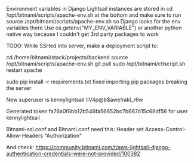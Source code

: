 Environment variables in Django Lightsail instances are stored in
cd /opt/bitnami/scripts/apache-env.sh at the bottom and make sure to run
source /opt/bitnami/scripts/apache-env.sh so Django looks for the env variables
there
Use os.getenv("MY_ENV_VARIABLE") or another python native way because I couldn't
get 3rd party packages to work

TODO:
While SSHed into server, make a deployment script to:

cd /home/bitnami/stack/projects/backend
source /opt/bitnami/scripts/apache-env.sh
git pull
sudo /opt/bitnami/ctlscript.sh restart apache

sudo pip install -r requirements.txt fixed importing pip packages breaking the server

New superuser is kennylightsail
!iV4p@b$awe!rakI_r6w

Generated token fa76a0f8bb12b546fa56652bc7b667d15c68df56 for user kennylightsail

Bitnami-ssl.conf and Bitnami.conf need this:
<IfModule mod_headers.c>
Header set Access-Control-Allow-Headers "Authorization"
</IfModule>

And check:
https://community.bitnami.com/t/aws-lightsail-django-authentication-credentials-were-not-provided/100382
